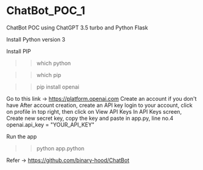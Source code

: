 # ChatBot_POC_1
ChatBot POC using ChatGPT 3.5 turbo and Python Flask

Install Python version 3

Install PIP

>> which python

>> which pip

>> pip install openai

Go to this link -> https://platform.openai.com
Create an account if you don't have
After account creation, create an API key
  login to your account, click on profile in top right, then click on View API Keys
  In API Keys screen, Create new secret key, copy the key and paste in app.py, line no.4
  openai.api_key = "YOUR_API_KEY"

Run the app
>> python app.python
























Refer -> https://github.com/binary-hood/ChatBot
